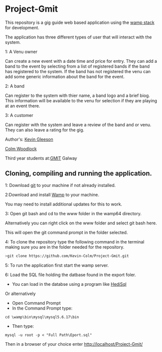 # Project-Gmit

This repository is a gig guide web based application using the [wamp stack](https://bitnami.com/stack/wamp) for development.

The application has three different types of user that will interact with the system.

1: A Venu owner
   
Can create a new event with a date time and price for entry.
They can add a band to the event by selecting from a list of registered bands if the band has registered to the system.
If the band has not registered the venu can add some generic information about the band for the event.
   
2: A band

 Can register to the system with thier name, a band logo and a brief biog.
 This information will be available to the venu for selection if they are playing at an event there.
          
3: A customer

 Can register with the system and leave a review of the band and or venu.
 They can also leave a rating for the gig.
          
Author's: 
[Kevin Gleeson](https://github.com/kevgleeson78)

[Colm Woodlock](https://github.com/cwoodlock)

Third year students at:[GMIT](http://gmit.ie) Galway

## Cloning, compiling and running the application.

1: Download [git](https://git-scm.com/downloads) to your machine if not already installed.

2:Download and install [Wamp](http://www.wampserver.com/) to your machine.

You may need to install additional updates for this to work.

3: Open git bash and cd to the www folder in the wamp64 directory.

Alternatively you can right click on the www folder and select git bash here.

This will open the git command prompt in the folder selected.
 
 4: To clone the repository type the following command in the terminal making sure you are in the folder needed for the repository.
 
```bash
>git clone https://github.com/Kevin-Colm/Project-Gmit.git
```
5: To run the application first start the wamp server.

6: Load the SQL file holding the datbase found in the export foler.

* You can load in the databse using a program like [HediSql](https://www.heidisql.com/download.php)

Or alternatively 

* Open 
Command Prompt
* In the Command Prompt type:
```CMD
cd \wamp\bin\mysql\mysql5.6.17\bin
```
*	Then type: 
```CMD
mysql -u root -p < "Full Path\Eport.sql"
```

Then in a browser of your choice enter [http://localhost/Project-Gmit/](http://localhost/Project-Gmit/)
